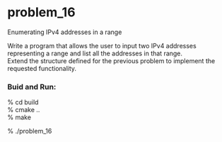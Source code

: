 problem_16
===============

Enumerating IPv4 addresses in a range  

Write a program that allows the user to input two IPv4 addresses representing a range and list all the addresses in that range.   
Extend the structure defined for the previous problem to implement the requested functionality.  


### Buid and Run:  
% cd build  
% cmake ..  
% make  

% ./problem_16  
